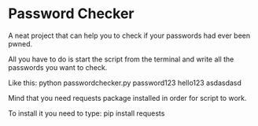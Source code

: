 # Password Checker
 A neat project that can help you to check if your passwords had ever been pwned.
 
 All you have to do is start the script from the terminal and write all the passwords you want to check.
 
 Like this:
 python passwordchecker.py password123 hello123 asdasdasd
 
 Mind that you need requests package installed in order for script to work.
 
 To install it you need to type:
 pip install requests
 
 
